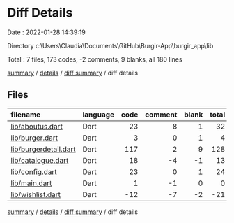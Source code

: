 # Diff Details

Date : 2022-01-28 14:39:19

Directory c:\Users\Claudia\Documents\GitHub\Burgir-App\burgir_app\lib

Total : 7 files,  173 codes, -2 comments, 9 blanks, all 180 lines

[summary](results.md) / [details](details.md) / [diff summary](diff.md) / diff details

## Files
| filename | language | code | comment | blank | total |
| :--- | :--- | ---: | ---: | ---: | ---: |
| [lib/aboutus.dart](/lib/aboutus.dart) | Dart | 23 | 8 | 1 | 32 |
| [lib/burger.dart](/lib/burger.dart) | Dart | 3 | 0 | 1 | 4 |
| [lib/burgerdetail.dart](/lib/burgerdetail.dart) | Dart | 117 | 2 | 9 | 128 |
| [lib/catalogue.dart](/lib/catalogue.dart) | Dart | 18 | -4 | -1 | 13 |
| [lib/config.dart](/lib/config.dart) | Dart | 23 | 0 | 1 | 24 |
| [lib/main.dart](/lib/main.dart) | Dart | 1 | -1 | 0 | 0 |
| [lib/wishlist.dart](/lib/wishlist.dart) | Dart | -12 | -7 | -2 | -21 |

[summary](results.md) / [details](details.md) / [diff summary](diff.md) / diff details